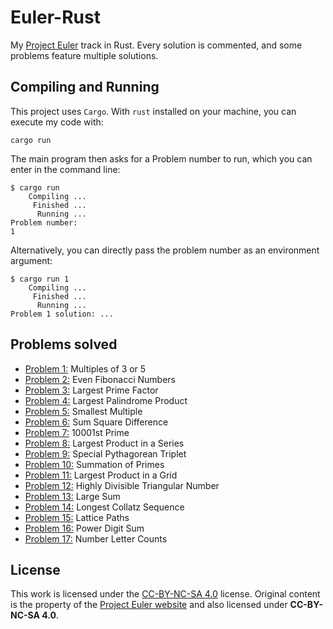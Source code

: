 # Euler-Rust
My [Project Euler](https://projecteuler.net/) track in Rust. Every solution is commented, and some problems feature multiple solutions.

## Compiling and Running
This project uses `Cargo`. With `rust` installed on your machine, you can execute my code with:
```
cargo run
```

The main program then asks for a Problem number to run, which you can enter in the command line:
```
$ cargo run
    Compiling ...
     Finished ...
      Running ...
Problem number:
1
```

Alternatively, you can directly pass the problem number as an environment argument:
```
$ cargo run 1
    Compiling ...
     Finished ...
      Running ...
Problem 1 solution: ...
```

## Problems solved
- [Problem 1:](src/problem1.rs) Multiples of 3 or 5
- [Problem 2:](src/problem2.rs) Even Fibonacci Numbers
- [Problem 3:](src/problem3.rs) Largest Prime Factor
- [Problem 4:](src/problem4.rs) Largest Palindrome Product
- [Problem 5:](src/problem5.rs) Smallest Multiple
- [Problem 6:](src/problem6.rs) Sum Square Difference 
- [Problem 7:](src/problem7.rs) 10001st Prime 
- [Problem 8:](src/problem8.rs) Largest Product in a Series
- [Problem 9:](src/problem9.rs) Special Pythagorean Triplet
- [Problem 10:](src/problem10.rs) Summation of Primes
- [Problem 11:](src/problem11.rs) Largest Product in a Grid
- [Problem 12:](src/problem12.rs) Highly Divisible Triangular Number
- [Problem 13:](src/problem13.rs) Large Sum
- [Problem 14:](src/problem14.rs) Longest Collatz Sequence
- [Problem 15:](src/problem15.rs) Lattice Paths
- [Problem 16:](src/problem15.rs) Power Digit Sum
- [Problem 17:](src/problem17.rs) Number Letter Counts

## License
This work is licensed under the [CC-BY-NC-SA 4.0](https://creativecommons.org/licenses/by-nc-sa/4.0/) license. Original content is the property of the [Project Euler website](https://projecteuler.net/copyright) and also licensed under **CC-BY-NC-SA 4.0**.